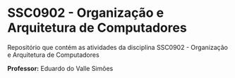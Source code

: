 # SSC0902 - Organização e Arquitetura de Computadores
Repositório que contém as atividades da disciplina SSC0902 - Organização e Arquitetura de Computadores

**Professor:** Eduardo do Valle Simões
